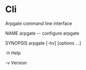 # Cli
Arpgate command line interface


NAME
     arpgate -- configure arpgate

SYNOPSIS
     arpgate [-hv] [options ...]


-h Help

-v Version


